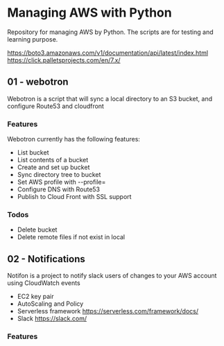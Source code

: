 # Managing AWS with Python
Repository for managing AWS by Python.
The scripts are for testing and learning purpose.


https://boto3.amazonaws.com/v1/documentation/api/latest/index.html
https://click.palletsprojects.com/en/7.x/

## 01 - webotron

Webotron is a script that will sync a local directory to an S3 bucket, and configure Route53 and cloudfront

### Features

Webotron currently has the following features:

- List bucket
- List contents of a bucket
- Create and set up bucket
- Sync directory tree to bucket
- Set AWS profile with --profile= <profileName>
- Configure DNS with Route53
- Publish to Cloud Front with SSL support

### Todos

- Delete bucket
- Delete remote files if not exist in local

## 02 - Notifications

Notifon is a project to notify slack users of changes to your AWS account using CloudWatch events

- EC2 key pair
- AutoScaling and Policy
- Serverless framework https://serverless.com/framework/docs/
- Slack  https://slack.com/
### Features
